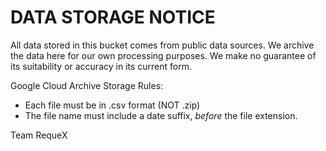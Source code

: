 # DATA STORAGE NOTICE

All data stored in this bucket comes from public data sources. We archive the data here for our own processing purposes. We make no guarantee of its suitability or accuracy in its current form.

Google Cloud Archive Storage Rules:
- Each file must be in .csv format (NOT .zip)
- The file name must include a date suffix, *before* the file extension.

Team RequeX
